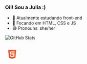 ### Oii! Sou a Julia :)

- 🔭 Atualmente estudando front-end
- 🌱 Focando em HTML, CSS e JS
- 😄 Pronouns: she/her

![GitHub Stats](https://github-readme-stats.vercel.app/api?username=jukkia&theme=dracula)

<div style="display: flex;"><br> 
   <img src="https://raw.githubusercontent.com/devicons/devicon/master/icons/html5/html5-original.svg" alt="Julia-HTML" height="30" width="40"> 
   <img src="https://raw.githubusercontent.com/devicons/devicon/master/icons/css3/css3-original.svg" alt="Julia-CSS" height="30" width="40"> 
   <img src="https://raw.githubusercontent.com/devicons/devicon/master/icons/javascript/javascript-plain.svg" alt="Julia-Js" height="30" width="40"> 
</div> 
